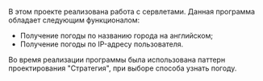 В этом проекте реализована работа с сервлетами. Данная программа обладает следующим 
функционалом:

* Получение погоды по названию города на английском;
* Получение погоды по IP-адресу пользователя.

Во время реализации программы была использована паттерн проектирования "Стратегия", 
при выборе способа узнать погоду.